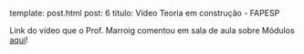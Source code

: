 template: post.html
post: 6
titulo: Vídeo Teoria em construção - FAPESP

Link do vídeo que o Prof. Marroig comentou em sala de aula sobre Módulos [aqui](https://www.youtube.com/watch?v=48T9IsYzUzI)!
